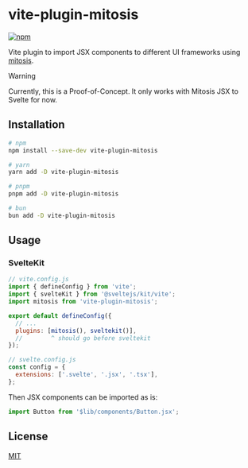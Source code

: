 # vite-plugin-mitosis

[![npm](https://img.shields.io/npm/v/vite-plugin-mitosis.svg)](https://www.npmjs.com/package/vite-plugin-mitosis)

Vite plugin to import JSX components to different UI frameworks using [mitosis](https://mitosis.builder.io/docs/overview/).

> [!WARNING]
> Currently, this is a Proof-of-Concept. It only works with Mitosis JSX to Svelte for now.

## Installation

```sh
# npm
npm install --save-dev vite-plugin-mitosis

# yarn
yarn add -D vite-plugin-mitosis

# pnpm
pnpm add -D vite-plugin-mitosis

# bun
bun add -D vite-plugin-mitosis
```

## Usage

### SvelteKit

```js
// vite.config.js
import { defineConfig } from 'vite';
import { svelteKit } from '@sveltejs/kit/vite';
import mitosis from 'vite-plugin-mitosis';

export default defineConfig({
  // ...
  plugins: [mitosis(), sveltekit()],
  //        ^ should go before sveltekit
});
```

```js
// svelte.config.js
const config = {
  extensions: ['.svelte', '.jsx', '.tsx'],
};
```

Then JSX components can be imported as is:

```js
import Button from '$lib/components/Button.jsx';
```

## License

[MIT](./LICENSE)
